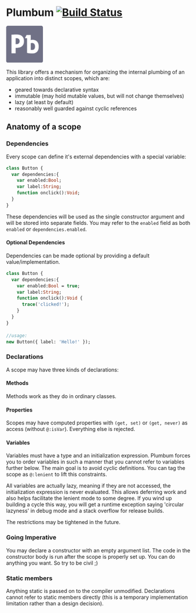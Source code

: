 # Plumbum [![Build Status](https://travis-ci.org/back2dos/plumbum.svg?branch=master)](https://travis-ci.org/back2dos/plumbum)

<img src="https://raw.githubusercontent.com/back2dos/plumbum/master/pb.png" height=100>

This library offers a mechanism for organizing the internal plumbing of an application into distinct scopes, which are:

- geared towards declarative syntax
- immutable (may hold mutable values, but will not change themselves)
- lazy (at least by default)
- reasonably well guarded against cyclic references

## Anatomy of a scope

### Dependencies

Every scope can define it's external dependencies with a special variable:

```haxe
class Button {
  var dependencies:{
    var enabled:Bool;
    var label:String;
    function onclick():Void;
  }
}
```

These dependencies will be used as the single constructor argument and will be stored into separate fields. You may refer to the `enabled` field as both `enabled` or `dependencies.enabled`.

#### Optional Dependencies

Dependencies can be made optional by providing a default value/implementation.

```haxe
class Button {
  var dependencies:{
    var enabled:Bool = true;
    var label:String;
    function onclick():Void {
      trace('clicked!');
    }
  }
}

//usage: 
new Button({ label: 'Hello!' });
```

### Declarations

A scope may have three kinds of declarations:

#### Methods

Methods work as they do in ordinary classes.

#### Properties

Scopes may have computed properties with `(get, set)` or `(get, never)` as access (without `@:isVar`). Everything else is rejected.

#### Variables

Variables must have a type and an initialization expression. Plumbum forces you to order variables in such a manner that you cannot refer to variables further below. The main goal is to avoid cyclic definitions. You can tag the scope as `@:lenient` to lift this constraints.

All variables are actually lazy, meaning if they are not accessed, the initialization expression is never evaluated. This allows deferring work and also helps facilitate the lenient mode to some degree. If you wind up building a cycle this way, you will get a runtime exception saying 'circular lazyness' in debug mode and a stack overflow for release builds.

The restrictions may be tightened in the future.

### Going Imperative

You may declare a constructor with an empty argument list. The code in the constructor body is run after the scope is properly set up. You can do anything you want. So try to be civil ;)

### Static members

Anything static is passed on to the compiler unmodified. Declarations cannot refer to static members directly (this is a temporary implementation limitation rather than a design decision).

